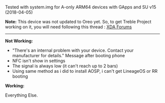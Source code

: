 Tested with system.img for A-only ARM64 devices with GApps and SU v15 (2018-04-05)

**Note:** This device was not updated to Oreo yet. So, to get Treble Project working on it, you will need following this thread : [XDA Forums](https://forum.xda-developers.com/p8lite/p8-lite-2017-discussion/guide-holy-emui8-treble-rom-pra-lx1-t3773216)

***
**Not Working:**

- "There's an internal problem with your device. Contact your manufacturer for details." Message after booting phone
- NFC isn't show in settings
- The signal is always low (it can't reach up to 2 bars)
- Using same method as i did to install AOSP, i can't get LineageOS or RR booting

**Working:**

Everything Else.